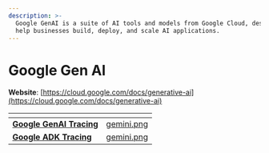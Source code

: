 ```yaml
---
description: >-
  Google GenAI is a suite of AI tools and models from Google Cloud, designed to
  help businesses build, deploy, and scale AI applications.
---
```


# Google Gen AI

**Website**: [https://cloud.google.com/docs/generative-ai](https://cloud.google.com/docs/generative-ai)

<table data-card-size="large" data-view="cards"><thead><tr><th></th><th data-hidden data-card-cover data-type="files"></th></tr></thead><tbody><tr><td><a href="google-genai-tracing.md"><strong>Google GenAI Tracing</strong></a></td><td><a href="../../.gitbook/assets/gemini.png">gemini.png</a></td></tr><tr><td><a href="google-adk-tracing.md"><strong>Google ADK Tracing</strong></a></td><td><a href="../../.gitbook/assets/gemini.png">gemini.png</a></td></tr></tbody></table>
